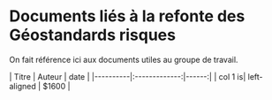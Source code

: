 # Documents liés à la refonte des Géostandards risques

On fait référence ici aux documents utiles au groupe de travail.

| Titre | Auteur | date | |----------|:-------------:|------:| | col 1 is| left-aligned | $1600 |
